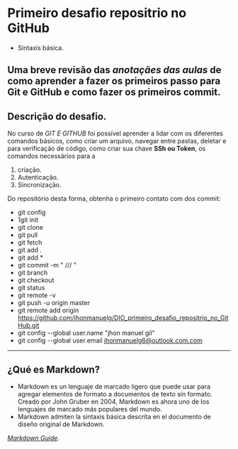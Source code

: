 # Primeiro desafio repositrio no GitHub
- Sintaxis básica.

## Uma breve revisão das _anotaçães das aulas_ de como aprender a fazer os primeiros passo para **Git e GitHub** e como fazer os primeiros commit.



## Descrição do desafio. 
No curso de _GIT E GITHUB_ foi possível aprender a lidar com os diferentes comandos básicos, como criar um arquivo, navegar entre pastas, deletar e para verificação de código, como criar sua chave **SSh ou Token**, os comandos necessários para a 
1. criação.
2. Autenticação.
2. Sincronização. 

Do repositório desta forma, obtenha o primeiro contato com dos commit:

- git config
- 1git init
- git clone
- git pull
- git fetch
- git add .
- git add *
- git commit -m " ///  "
- git branch 
- git checkout
- git status
- git remote -v
- git push -u origin master
- git remote add origin https://github.com/jhonmanuelg/DIO_primeiro_desafio_repositrio_no_GitHub.git
- git config --global user.name "jhon manuel gil"
- git config --global user.email jhonmanuelg6@outlook.com.com
-----------
## ¿Qué es Markdown?

- Markdown es un lenguaje de marcado ligero que puede usar para agregar elementos de formato a documentos de texto sin formato. Creado por John Gruber en 2004, Markdown es ahora uno de los lenguajes de marcado más populares del mundo.
- Markdown admiten la sintaxis básica descrita en el documento de diseño original de Markdown.

*[Markdown Guide](https://www.markdownguide.org)*.


